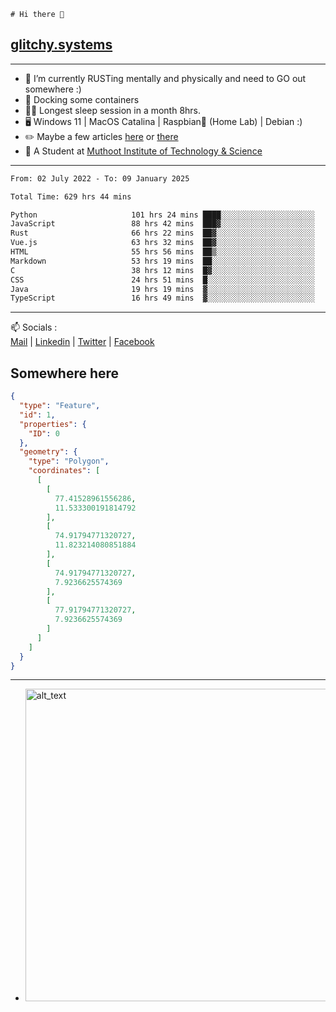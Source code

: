 ```
# Hi there 👋
```
## [glitchy.systems](https://glitchy.systems)
---

- 🌱 I’m currently RUSTing mentally and physically and need to GO out somewhere :)
- 🐋 Docking some containers
- 😶‍🌫️ Longest sleep session in a month 8hrs.
- 🖥️ Windows 11 | MacOS Catalina | Raspbian🥧 (Home Lab) | Debian :)
- ✏️ Maybe a few articles [here](https://medium.com/@advaithnarayanan8) or [there](https://medium.com/@advaithnarayanan8)
- 📑 A Student at [Muthoot Institute of Technology & Science](https://mgmits.ac.in/)



---

<!--START_SECTION:waka-->

```txt
From: 02 July 2022 - To: 09 January 2025

Total Time: 629 hrs 44 mins

Python                     101 hrs 24 mins ████░░░░░░░░░░░░░░░░░░░░░   16.10 %
JavaScript                 88 hrs 42 mins  ███▓░░░░░░░░░░░░░░░░░░░░░   14.09 %
Rust                       66 hrs 22 mins  ██▓░░░░░░░░░░░░░░░░░░░░░░   10.54 %
Vue.js                     63 hrs 32 mins  ██▓░░░░░░░░░░░░░░░░░░░░░░   10.09 %
HTML                       55 hrs 56 mins  ██▒░░░░░░░░░░░░░░░░░░░░░░   08.88 %
Markdown                   53 hrs 19 mins  ██░░░░░░░░░░░░░░░░░░░░░░░   08.47 %
C                          38 hrs 12 mins  █▓░░░░░░░░░░░░░░░░░░░░░░░   06.07 %
CSS                        24 hrs 51 mins  █░░░░░░░░░░░░░░░░░░░░░░░░   03.95 %
Java                       19 hrs 19 mins  ▓░░░░░░░░░░░░░░░░░░░░░░░░   03.07 %
TypeScript                 16 hrs 49 mins  ▓░░░░░░░░░░░░░░░░░░░░░░░░   02.67 %
```

<!--END_SECTION:waka-->

---

📫 Socials :<br>
[Mail](mailto:advaith@glitchy.systems) | [Linkedin](https://www.linkedin.com/in/advaith-narayanan-a72152214/) | [Twitter](https://twitter.com/advaithnarayan) | [Facebook](https://screenmessage.com/qinq)

## Somewhere here

```geojson
{
  "type": "Feature",
  "id": 1,
  "properties": {
    "ID": 0
  },
  "geometry": {
    "type": "Polygon",
    "coordinates": [
      [
        [
          77.41528961556286,
          11.533300191814792
        ],
        [
          74.91794771320727,
          11.823214080851884
        ],
        [
          74.91794771320727,
          7.9236625574369
        ],
        [
          77.91794771320727,
          7.9236625574369
        ]
      ]
    ]
  }
}
```


--- 
- [<img alt="alt_text" width="500px" src="https://valid.x86.fr/cache/banner/xv24bv-6.png" />](https://valid.x86.fr/xv24bv)


